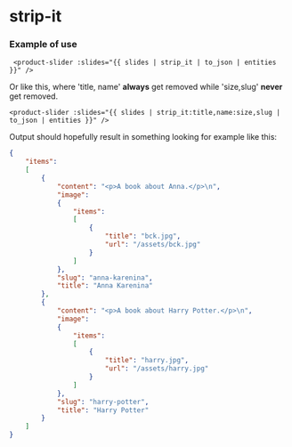 # strip-it

### Example of use
``` <product-slider :slides="{{ slides | strip_it | to_json | entities }}" />```

Or like this, where 'title, name' **always** get removed while 'size,slug' **never** get removed.

```<product-slider :slides="{{ slides | strip_it:title,name:size,slug | to_json | entities }}" />```

Output should hopefully result in something looking for example like this:
```json
{
    "items":
    [
        {
            "content": "<p>A book about Anna.</p>\n",
            "image":
            {
                "items":
                [
                    {
                        "title": "bck.jpg",
                        "url": "/assets/bck.jpg"
                    }
                ]
            },
            "slug": "anna-karenina",
            "title": "Anna Karenina"
        },
        {
            "content": "<p>A book about Harry Potter.</p>\n",
            "image":
            {
                "items":
                [
                    {
                        "title": "harry.jpg",
                        "url": "/assets/harry.jpg"
                    }
                ]
            },
            "slug": "harry-potter",
            "title": "Harry Potter"
        }
    ]
}
```




